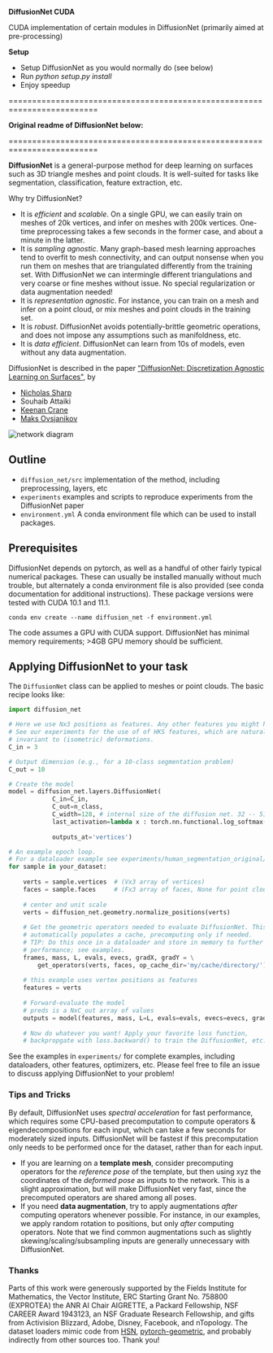 **DiffusionNet CUDA**

CUDA implementation of certain modules in DiffusionNet (primarily aimed at pre-processing)

**Setup**
- Setup DiffusionNet as you would normally do (see below)
- Run *python setup.py install*
- Enjoy speedup

=========================================================================

**Original readme of DiffusionNet below:**

=========================================================================

**DiffusionNet** is a general-purpose method for deep learning on surfaces such as 3D triangle meshes and point clouds. It is well-suited for tasks like segmentation, classification, feature extraction, etc.

Why try DiffusionNet?
- It is _efficient_ and _scalable_. On a single GPU, we can easily train on meshes of 20k vertices, and infer on meshes with 200k vertices. One-time preprocessing takes a few seconds in the former case, and about a minute in the latter.
- It is _sampling agnostic_. Many graph-based mesh learning approaches tend to overfit to mesh connectivity, and can output nonsense when you run them on meshes that are triangulated differently from the training set. With DiffusionNet we can intermingle different triangulations and very coarse or fine meshes without issue. No special regularization or data augmentation needed!
- It is _representation agnostic_. For instance, you can train on a mesh and infer on a point cloud, or mix meshes and point clouds in the training set.
- It is _robust_. DiffusionNet avoids potentially-brittle geometric operations, and does not impose any assumptions such as manifoldness, etc.
- It is _data efficient_. DiffusionNet can learn from 10s of models, even without any data augmentation.

DiffusionNet is described in the paper ["DiffusionNet: Discretization Agnostic Learning on Surfaces"](https://arxiv.org/abs/2012.00888), by 
- [Nicholas Sharp](https://nmwsharp.com/)
- Souhaib Attaiki
- [Keenan Crane](http://keenan.is/here)
- [Maks Ovsjanikov](http://www.lix.polytechnique.fr/~maks/)

![network diagram](https://github.com/nmwsharp/diffusion-net/blob/master/media/diagram.jpg)

## Outline

  - `diffusion_net/src` implementation of the method, including preprocessing, layers, etc
  - `experiments` examples and scripts to reproduce experiments from the DiffusionNet paper
  - `environment.yml` A conda environment file which can be used to install packages.


## Prerequisites

DiffusionNet depends on pytorch, as well as a handful of other fairly typical numerical packages. These can usually be installed manually without much trouble, but alternately a conda environment file is also provided (see conda documentation for additional instructions). These package versions were tested with CUDA 10.1 and 11.1. 

```
conda env create --name diffusion_net -f environment.yml
```

The code assumes a GPU with CUDA support. DiffusionNet has minimal memory requirements; >4GB GPU memory should be sufficient. 

## Applying DiffusionNet to your task

The `DiffusionNet` class can be applied to meshes or point clouds. The basic recipe looks like:

```python
import diffusion_net

# Here we use Nx3 positions as features. Any other features you might have will work!
# See our experiments for the use of of HKS features, which are naturally 
# invariant to (isometric) deformations.
C_in = 3

# Output dimension (e.g., for a 10-class segmentation problem)
C_out = 10 

# Create the model
model = diffusion_net.layers.DiffusionNet(
            C_in=C_in,
            C_out=n_class,
            C_width=128, # internal size of the diffusion net. 32 -- 512 is a reasonable range
            last_activation=lambda x : torch.nn.functional.log_softmax(x,dim=-1), # apply a last softmax to outputs 
                                                                                  # (set to default None to output general values in R^{N x C_out})
            outputs_at='vertices')

# An example epoch loop.
# For a dataloader example see experiments/human_segmentation_original/human_segmentation_original_dataset.py
for sample in your_dataset:
    
    verts = sample.vertices  # (Vx3 array of vertices)
    faces = sample.faces     # (Fx3 array of faces, None for point cloud) 
    
    # center and unit scale
    verts = diffusion_net.geometry.normalize_positions(verts)
    
    # Get the geometric operators needed to evaluate DiffusionNet. This routine 
    # automatically populates a cache, precomputing only if needed.
    # TIP: Do this once in a dataloader and store in memory to further improve 
    # performance; see examples.
    frames, mass, L, evals, evecs, gradX, gradY = \
        get_operators(verts, faces, op_cache_dir='my/cache/directory/')
    
    # this example uses vertex positions as features 
    features = verts
    
    # Forward-evaluate the model
    # preds is a NxC_out array of values
    outputs = model(features, mass, L=L, evals=evals, evecs=evecs, gradX=gradX, gradY=gradY, faces=faces)
    
    # Now do whatever you want! Apply your favorite loss function, 
    # backpropgate with loss.backward() to train the DiffusionNet, etc. 
```

See the examples in `experiments/` for complete examples, including dataloaders, other features, optimizers, etc. Please feel free to file an issue to discuss applying DiffusionNet to your problem!

### Tips and Tricks

By default, DiffusionNet uses _spectral acceleration_ for fast performance, which requires some CPU-based precomputation to compute operators & eigendecompositions for each input, which can take a few seconds for moderately sized inputs. DiffusionNet will be fastest if this precomputation only needs to be performed once for the dataset, rather than for each input. 

- If you are learning on a **template mesh**, consider precomputing operators for the _reference pose_ of the template, but then using xyz the coordinates of the _deformed pose_ as inputs to the network. This is a slight approximation, but will make DiffusionNet very fast, since the precomputed operators are shared among all poses.
- If  you need **data augmentation**, try to apply augmentations _after_ computing operators whenever possible. For instance, in our examples, we apply random rotation to positions, but only _after_ computing operators. Note that we find common augmentations such as slightly skewing/scaling/subsampling inputs are generally unnecessary with DiffusionNet.

### Thanks

Parts of this work were generously supported by the Fields Institute for Mathematics, the Vector Institute, ERC Starting Grant No. 758800 (EXPROTEA) the ANR AI Chair AIGRETTE, a Packard Fellowship, NSF CAREER Award 1943123, an NSF Graduate Research Fellowship, and gifts from Activision Blizzard, Adobe, Disney, Facebook, and nTopology. The dataset loaders mimic code from [HSN](https://github.com/rubenwiersma/hsn), [pytorch-geometric](https://github.com/rusty1s/pytorch_geometric), and probably indirectly from other sources too. Thank you!
